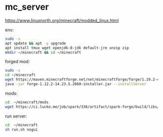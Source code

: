 # mc_server

https://www.linuxnorth.org/minecraft/modded_linux.html

env:
```bash
sudo -s 
apt update && apt -y upgrade
apt install tmux wget openjdk-8-jdk default-jre unzip zip
mkdir ~/minecraft && cd ~/minecraft
```

forged mod:
```bash
sudo -s 
cd ~/minecraft
wget https://maven.minecraftforge.net/net/minecraftforge/forge/1.19.2-43.1.1/forge-1.19.2-43.1.1-installer.jar
java -jar forge-1.12.2-14.23.5.2860-installer.jar --installServer
```

mods:
```bash
cd  ~/minecraft/mods
wget https://ci.lucko.me/job/spark/336/artifact/spark-forge/build/libs/spark-1.9.36-forge.jar
```

run server:
```bash
cd  ~/minecraft
sh run.sh nogui
```

